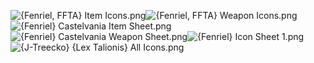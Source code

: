 ![{Fenriel, FFTA} Item Icons.png](https://raw.githubusercontent.com/Klokinator/FE-Repo/main/Item%20Icons/%5BAA%5D%20Icon%20Sheets%20(%2017%2B%20Colors)/%7BFenriel,%20FFTA%7D%20Item%20Icons.png "{Fenriel, FFTA} Item Icons.png")![{Fenriel, FFTA} Weapon Icons.png](https://raw.githubusercontent.com/Klokinator/FE-Repo/main/Item%20Icons/%5BAA%5D%20Icon%20Sheets%20(%2017%2B%20Colors)/%7BFenriel,%20FFTA%7D%20Weapon%20Icons.png "{Fenriel, FFTA} Weapon Icons.png")![{Fenriel} Castelvania Item Sheet.png](https://raw.githubusercontent.com/Klokinator/FE-Repo/main/Item%20Icons/%5BAA%5D%20Icon%20Sheets%20(%2017%2B%20Colors)/%7BFenriel%7D%20Castelvania%20Item%20Sheet.png "{Fenriel} Castelvania Item Sheet.png")![{Fenriel} Castelvania Weapon Sheet.png](https://raw.githubusercontent.com/Klokinator/FE-Repo/main/Item%20Icons/%5BAA%5D%20Icon%20Sheets%20(%2017%2B%20Colors)/%7BFenriel%7D%20Castelvania%20Weapon%20Sheet.png "{Fenriel} Castelvania Weapon Sheet.png")![{Fenriel} Icon Sheet 1.png](https://raw.githubusercontent.com/Klokinator/FE-Repo/main/Item%20Icons/%5BAA%5D%20Icon%20Sheets%20(%2017%2B%20Colors)/%7BFenriel%7D%20Icon%20Sheet%201.png "{Fenriel} Icon Sheet 1.png")![{J-Treecko} {Lex Talionis} All Icons.png](https://raw.githubusercontent.com/Klokinator/FE-Repo/main/Item%20Icons/%5BAA%5D%20Icon%20Sheets%20(%2017%2B%20Colors)/%7BJ-Treecko%7D%20%7BLex%20Talionis%7D%20All%20Icons.png "{J-Treecko} {Lex Talionis} All Icons.png")